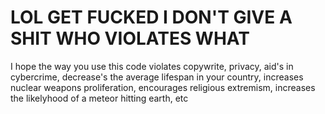 # LOL GET FUCKED I DON'T GIVE A SHIT WHO VIOLATES WHAT

I hope the way you use this code violates copywrite, privacy, aid's in cybercrime, decrease's the average lifespan in your country, increases nuclear weapons proliferation, encourages religious extremism, increases the likelyhood of a meteor hitting earth, etc